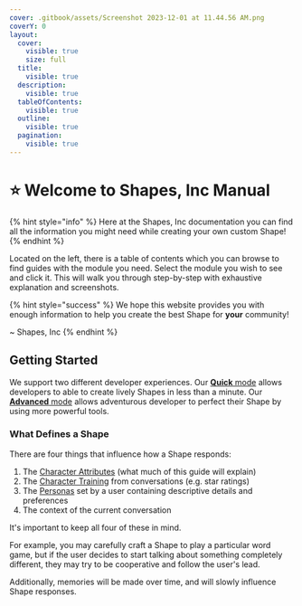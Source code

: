 ```yaml
---
cover: .gitbook/assets/Screenshot 2023-12-01 at 11.44.56 AM.png
coverY: 0
layout:
  cover:
    visible: true
    size: full
  title:
    visible: true
  description:
    visible: true
  tableOfContents:
    visible: true
  outline:
    visible: true
  pagination:
    visible: true
---
```


# ⭐ Welcome to Shapes, Inc Manual

{% hint style="info" %}
Here at the Shapes, Inc documentation you can find all the information you might need while creating your own custom Shape!
{% endhint %}

Located on the left, there is a table of contents which you can browse to find guides with the module you need. Select the module you wish to see and click it. This will walk you through step-by-step with exhaustive explanation and screenshots.

{% hint style="success" %}
We hope this website provides you with enough information to help you create the best Shape for **your** community!&#x20;

&#x20;\~ Shapes, Inc
{% endhint %}

## Getting Started

We support two different developer experiences. Our [**Quick** mode](your-first-shape/) allows developers to able to create lively Shapes in less than a minute. Our [**Advanced** mode](shape-essentials/making-your-shape-better.md) allows adventurous developer to perfect their Shape by using more powerful tools.

### What Defines a Shape

There are four things that influence how a Shape responds:&#x20;

1. The [Character Attributes](broken-reference) (what much of this guide will explain)
2. The [Character Training](broken-reference) from conversations (e.g. star ratings)
3. The [Personas](broken-reference) set by a user containing descriptive details and preferences
4. The context of the current conversation

It's important to keep all four of these in mind.&#x20;

For example, you may carefully craft a Shape to play a particular word game, but if the user decides to start talking about something completely different, they may try to be cooperative and follow the user's lead.

Additionally, memories will be made over time, and will slowly influence Shape responses.
